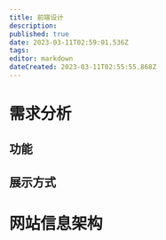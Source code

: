 ```yaml
---
title: 前端设计
description: 
published: true
date: 2023-03-11T02:59:01.536Z
tags: 
editor: markdown
dateCreated: 2023-03-11T02:55:55.868Z
---
```


# 需求分析
## 功能
## 展示方式

# 网站信息架构